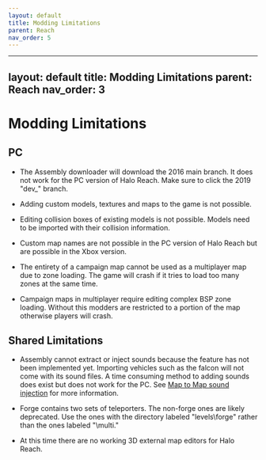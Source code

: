 ```yaml
---
layout: default
title: Modding Limitations
parent: Reach
nav_order: 5
---
```

---
layout: default
title: Modding Limitations
parent: Reach
nav_order: 3
---
# Modding Limitations

## PC
* The Assembly downloader will download the 2016 main branch. It does not work for the PC version of Halo Reach. Make sure to click the 2019 "dev_" branch.

* Adding custom models, textures and maps to the game is not possible.

* Editing collision boxes of existing models is not possible. Models need to be imported with their collision information.

* Custom map names are not possible in the PC version of Halo Reach but are possible in the Xbox version.

* The entirety of a campaign map cannot be used as a multiplayer map due to zone loading. The game will crash if it tries to load too many zones at the same time.

* Campaign maps in multiplayer require editing complex BSP zone loading. Without this modders are restricted to a portion of the map otherwise players will crash.

## Shared Limitations

* Assembly cannot extract or inject sounds because the feature has not been implemented yet. Importing vehicles such as the falcon will not come with its sound files. A time consuming method to adding sounds does exist but does not work for the PC.
See [Map to Map sound injection](https://www.xboxchaos.com/topic/4815-map-to-map-sound-injection/#comment-38478) for more information.

* Forge contains two sets of teleporters. The non-forge ones are likely deprecated. Use the ones with the directory labeled "levels\forge" rather than the ones labeled "\multi."

* At this time there are no working 3D external map editors for Halo Reach.
